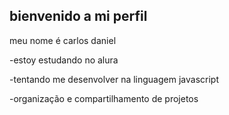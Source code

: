 ## bienvenido a mi perfil


meu nome é carlos daniel

-estoy estudando no alura

-tentando me desenvolver na linguagem javascript

-organização e compartilhamento de projetos




  
